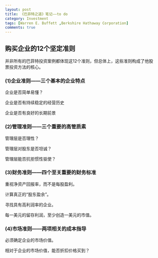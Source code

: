 ```yaml
---
layout: post
title: 《巴菲特之道》笔记——to do
category: Investment
tags: [Warren E. Buffett ,Berkshire Hathaway Corporation]
comments: true
---
```


## 购买企业的12个坚定准则

并非所有的巴菲特投资案例都体现这12个准则，但总体上，这些准则构成了他股票投资方法的核心。

### (1)企业准则——三个基本的企业特点

企业是否简单易懂？

企业是否有持续稳定的经营历史

企业是否有良好的长期前景

### (2)管理准则——三个重要的高管质素

管理层是否理性？

管理层对股东是否坦诚？

管理层能否抗拒惯性驱使？

### (3)财务准则——四个至关重要的财务标准

重视净资产回报率，而不是每股盈利。

计算真正的“股东盈余”。

寻找具有高利润率的企业。

每一美元的留存利润，至少创造一美元的市值。

### (4)市场准则——两项相关的成本指导

必须确定企业的市场价值。

相对于企业的市场价值，能否折扣价格买到？
